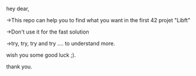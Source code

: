 hey dear,

->This repo can help you to find what you want in the first 42 projet "Libft"

->Don't use it for the fast solution

->try, try, try and try .... to understand more.

wish you some good luck ;).

thank you.
